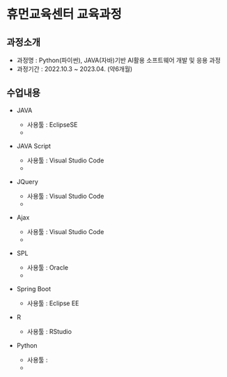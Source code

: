 # 휴먼교육센터 교육과정
## 과정소개
- 과정명 : Python(파이썬), JAVA(자바)기반 AI활용 소프트웨어 개발 및 응용 과정
- 과정기간 : 2022.10.3 ~ 2023.04. (약6개월)

## 수업내용
- JAVA
    - 사용툴 : EclipseSE
    - 


- JAVA Script
    - 사용툴 : Visual Studio Code
    -

- JQuery
    - 사용툴 : Visual Studio Code
    -

- Ajax
    - 사용툴 : Visual Studio Code    
    -

- SPL
    - 사용툴 : Oracle
    -


- Spring Boot
    - 사용툴 : Eclipse EE

- R
    - 사용툴 : RStudio

- Python
    - 사용툴 : 
    - 